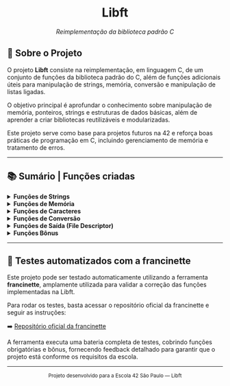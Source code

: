 <div align="center">
  <h1>Libft</h1>
  <p><em> Reimplementação da biblioteca padrão C</em></p>
</div>

## 📖 Sobre o Projeto

O projeto **Libft** consiste na reimplementação, em linguagem C, de um conjunto de funções da biblioteca padrão do C, além de funções adicionais úteis para manipulação de strings, memória, conversão e manipulação de listas ligadas.

O objetivo principal é aprofundar o conhecimento sobre manipulação de memória, ponteiros, strings e estruturas de dados básicas, além de aprender a criar bibliotecas reutilizáveis e modularizadas.

Este projeto serve como base para projetos futuros na 42 e reforça boas práticas de programação em C, incluindo gerenciamento de memória e tratamento de erros.

---

## 📚 Sumário | Funções criadas

<details>
<summary><b>Funções de Strings</b></summary>

| Função       | Descrição |
|--------------|-----------|
| `strdup`     | Cria uma nova string duplicando o conteúdo de outra. |
| `striteri`   | Aplica uma função a cada caractere de uma string, passando seu índice e endereço. |
| `strjoin`    | Concatena duas strings em uma nova string alocada dinamicamente. |
| `strlcat`    | Concatena strings garantindo limite de tamanho do buffer. |
| `strlcpy`    | Copia strings garantindo limite de tamanho do buffer. |
| `strlen`     | Retorna o tamanho de uma string (número de caracteres). |
| `strmapi`    | Cria uma nova string aplicando uma função a cada caractere, usando seu índice. |
| `strncmp`    | Compara duas strings até um número específico de caracteres. |
| `strnstr`    | Localiza a primeira ocorrência de uma substring dentro de outra, com limite de busca. |
| `strrchr`    | Localiza a última ocorrência de um caractere em uma string. |
| `strtrim`    | Remove caracteres específicos do início e do fim de uma string. |
| `substr`     | Cria uma nova string copiando parte de outra, a partir de um índice e tamanho. |

</details>

<details>
<summary><b>Funções de Memória</b></summary>

| Função       | Descrição |
|--------------|-----------|
| `bzero`      | Preenche uma área de memória com bytes de valor zero. |
| `calloc`     | Aloca memória para um array e inicializa todos os bytes com zero. |
| `memcmp`     | Compara duas áreas de memória byte a byte. |
| `memchr`     | Localiza a primeira ocorrência de um byte específico em um bloco de memória. |
| `memcpy`     | Copia bytes de uma área de memória para outra (não segura para sobreposição). |
| `memmove`    | Copia bytes de uma área de memória para outra (segura para sobreposição). |
| `memset`     | Preenche uma área de memória com um byte específico. |

</details>

<details>
<summary><b>Funções de Caracteres</b></summary>

| Função       | Descrição |
|--------------|-----------|
| `isalnum`    | Verifica se um caractere é uma letra ou um dígito numérico. |
| `isalpha`    | Verifica se um caractere é uma letra do alfabeto. |
| `isascii`    | Verifica se um caractere pertence à tabela ASCII (0–127). |
| `isdigit`    | Verifica se um caractere é um dígito decimal (`0` a `9`). |
| `tolower`    | Converte um caractere para minúsculo, se for maiúsculo. |
| `toupper`    | Converte um caractere para maiúsculo, se for minúsculo. |

</details>

<details>
<summary><b>Funções de Conversão</b></summary>

| Função       | Descrição |
|--------------|-----------|
| `atoi`       | Converte uma string para um número inteiro (`int`). |
| `itoa`       | Converte um número inteiro para uma string. |

</details>

<details>
<summary><b>Funções de Saída (File Descriptor)</b></summary>

| Função       | Descrição |
|--------------|-----------|
| `putchar_fd` | Escreve um caractere em um descritor de arquivo. |
| `putendl_fd` | Escreve uma string seguida de nova linha em um descritor de arquivo. |
| `putnbr_fd`  | Escreve um número inteiro em um descritor de arquivo. |
| `putstr_fd`  | Escreve uma string em um descritor de arquivo. |

</details>

<details>
<summary><b>Funções Bônus</b></summary>

| Função           | Descrição |
|------------------|-----------|
| `ft_lstnew`       | Cria um novo nó para uma lista ligada. |
| `ft_lstadd_front` | Adiciona um nó no início da lista ligada. |
| `ft_lstsize`      | Retorna o número de nós da lista ligada. |
| `ft_lstlast`      | Retorna o último nó da lista ligada. |
| `ft_lstadd_back`  | Adiciona um nó no final da lista ligada. |
| `ft_lstdelone`    | Apaga um nó da lista usando uma função de liberação. |
| `ft_lstclear`     | Apaga e libera todos os nós da lista ligada. |
| `ft_lstiter`      | Aplica uma função a cada nó da lista. |
| `ft_lstmap`       | Cria uma nova lista aplicando uma função a cada nó da lista original. |

</details>

---

## 🧪 Testes automatizados com a francinette

Este projeto pode ser testado automaticamente utilizando a ferramenta **francinette**, amplamente utilizada para validar a correção das funções implementadas na Libft.

Para rodar os testes, basta acessar o repositório oficial da francinette e seguir as instruções:

➡️ [Repositório oficial da francinette](https://github.com/xicodomingues/francinette)

A ferramenta executa uma bateria completa de testes, cobrindo funções obrigatórias e bônus, fornecendo feedback detalhado para garantir que o projeto está conforme os requisitos da escola.

---

<div align="center">
  <sub>Projeto desenvolvido para a Escola 42 São Paulo — Libft</sub>
</div>

